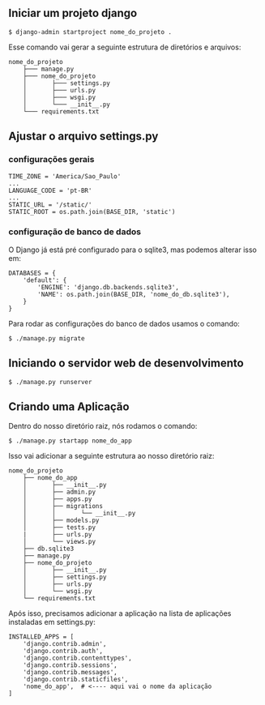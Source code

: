 ## Iniciar um projeto django

    $ django-admin startproject nome_do_projeto .  

Esse comando vai gerar a seguinte estrutura de diretórios e arquivos:  

    nome_do_projeto  
        ├─── manage.py  
        ├─── nome_do_projeto  
        │       ├─── settings.py  
        │       ├─── urls.py  
        │       ├─── wsgi.py  
        │       └─── __init__.py  
        └─── requirements.txt  


## Ajustar o arquivo settings.py  

### configurações gerais
    TIME_ZONE = 'America/Sao_Paulo'  
    ...  
    LANGUAGE_CODE = 'pt-BR'
    ...  
    STATIC_URL = '/static/'  
    STATIC_ROOT = os.path.join(BASE_DIR, 'static')   

### configuração de banco de dados  

O Django já está pré configurado para o sqlite3, mas podemos alterar isso em:

    DATABASES = {  
        'default': {  
            'ENGINE': 'django.db.backends.sqlite3',  
            'NAME': os.path.join(BASE_DIR, 'nome_do_db.sqlite3'),  
        }  
    }  

Para rodar as configurações do banco de dados usamos o comando:

    $ ./manage.py migrate


## Iniciando o servidor web de desenvolvimento 

    $ ./manage.py runserver


## Criando uma Aplicação

Dentro do nosso diretório raiz, nós rodamos o comando:  

    $ ./manage.py startapp nome_do_app  

Isso vai adicionar a seguinte estrutura ao nosso diretório raiz:  

    nome_do_projeto
        ├── nome_do_app
        │       ├── __init__.py
        │       ├── admin.py
        │       ├── apps.py
        │       ├── migrations
        │       │       └── __init__.py
        │       ├── models.py
        │       ├── tests.py
        |       ├── urls.py
        │       └── views.py
        ├── db.sqlite3
        ├── manage.py
        ├── nome_do_projeto
        │       ├── __init__.py
        │       ├── settings.py
        │       ├── urls.py
        │       └── wsgi.py
        └── requirements.txt

Após isso, precisamos adicionar a aplicação na lista de aplicações instaladas em settings.py:

    INSTALLED_APPS = [
        'django.contrib.admin',
        'django.contrib.auth',
        'django.contrib.contenttypes',
        'django.contrib.sessions',
        'django.contrib.messages',
        'django.contrib.staticfiles',
        'nome_do_app',  # <---- aqui vai o nome da aplicação
    ]
